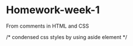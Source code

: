 # Homework-week-1
From comments in HTML and CSS
<!--Adjusted title -->
<!--employed semantic HTML elements body, header, nav, main, aside, footer.  Added alt text to images. -->
<!--created content-div class to aid styling-->
/* condensed css styles by using aside element */
